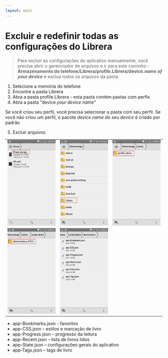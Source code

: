 ```yaml
---
layout: main
---
```


# Excluir e redefinir todas as configurações do Librera

> Para excluir as configurações do aplicativo manualmente, você precisa abrir o gerenciador de arquivos e ir para este caminho -
> **Armazenamento do telefone/Librera/profile.Librera/device._name of your device_** e exclua todos os arquivos da pasta.

1. Selecione a memória do telefone
2. Encontre a pasta Librera
3. Abra a pasta profile.Librera - esta pasta contém pastas com perfis
4. Abra a pasta &quot;device._your device name_&quot;

Se você criou seu perfil, você precisa selecionar a pasta com seu perfil.
Se você não criou um perfil, o pacote _device.name do seu device_ é criado por padrão

5. Excluir arquivos

||||
|-|-|-|
|![](1.png)|![](2.png)|![](3.png)|
|![](4.png)|![](5.png)||


* app-Bookmarks.json - favoritos
* app-CSS.json – estilos e marcação de livro
* app-Progress.json – progresso da leitura
* app-Recent.json – lista de livros lidos
* app-State.json – configurações gerais do aplicativo
* app-Tags.json – tags de livro

